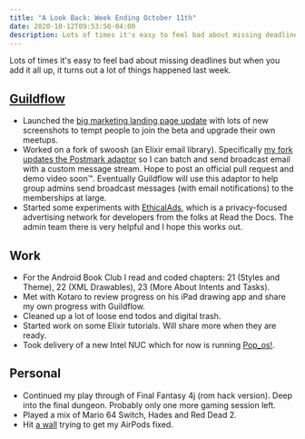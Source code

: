 ```yaml
---
title: "A Look Back: Week Ending October 11th"
date: 2020-10-12T09:53:50-04:00
description: Lots of times it's easy to feel bad about missing deadlines but when you add it all up, it turns out a lot of things happened last week.
---
```


Lots of times it's easy to feel bad about missing deadlines but when you add it all up, it turns out a lot of things happened last week. 

## [Guildflow](https://guildflow.com/) 

* Launched the [big marketing landing page update](https://guildflow.com/) with lots of new screenshots to tempt people to join the beta and upgrade their own meetups.
* Worked on a fork of swoosh (an Elixir email library). Specifically [my fork updates the Postmark adaptor](https://github.com/Guildflow/swoosh/commits/postmark-updates) so I can batch and send broadcast email with a custom message stream. Hope to post an official pull request and demo video soon™. Eventually Guildflow will use this adaptor to help group admins send broadcast messages (with email notifications) to the memberships at large.
* Started some experiments with [EthicalAds](https://www.ethicalads.io/), which is a privacy-focused advertising network for developers from the folks at Read the Docs. The admin team there is very helpful and I hope this works out.

## Work

* For the Android Book Club I read and coded chapters: 21 (Styles and Theme), 22 (XML Drawables), 23 (More About Intents and Tasks).
* Met with Kotaro to review progress on his iPad drawing app and share my own progress with Guildflow.
* Cleaned up a lot of loose end todos and digital trash.
* Started work on some Elixir tutorials. Will share more when they are ready.
* Took delivery of a new Intel NUC which for now is running [Pop_os!](https://pop.system76.com/).

## Personal

* Continued my play through of Final Fantasy 4j (rom hack version). Deep into the final dungeon. Probably only one more gaming session left.
* Played a mix of Mario 64 Switch, Hades and Red Dead 2. 
* Hit [a wall](/posts/2020/10/airpods-pro-repair/) trying to get my AirPods fixed.
